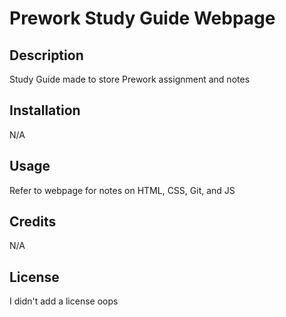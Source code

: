 # Prework Study Guide Webpage

## Description

Study Guide made to store Prework assignment and notes

## Installation

N/A

## Usage

Refer to webpage for notes on HTML, CSS, Git, and JS

## Credits

N/A

## License

I didn't add a license oops